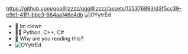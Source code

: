 https://github.com/qqqllllzzzz/qqqllllzzzz/assets/125376893/d3f5cc39-e9e1-41f1-bbe3-664aa146e4db
 ![OYytrEd](https://github.com/qqqllllzzzz/qqqllllzzzz/assets/125376893/8568425d-359b-4f07-976b-9d68d544df59)
- 🤡 Im clown
- 👨‍💻 Python, C++, C#
- 🌙 Why are you reading this?
- ![OYytrEd](https://github.com/qqqllllzzzz/qqqllllzzzz/assets/125376893/8568425d-359b-4f07-976b-9d68d544df59)

